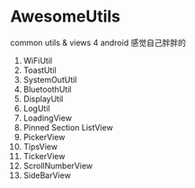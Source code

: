 # AwesomeUtils

common utils & views 4 android    感觉自己胖胖的


1. WiFiUtil
2. ToastUtil
3. SystemOutUtil
4. BluetoothUtil
5. DisplayUtil
6. LogUtil
7. LoadingView
8. Pinned Section ListView
9. PickerView
10. TipsView
11. TickerView
12. ScrollNumberView
13. SideBarView
